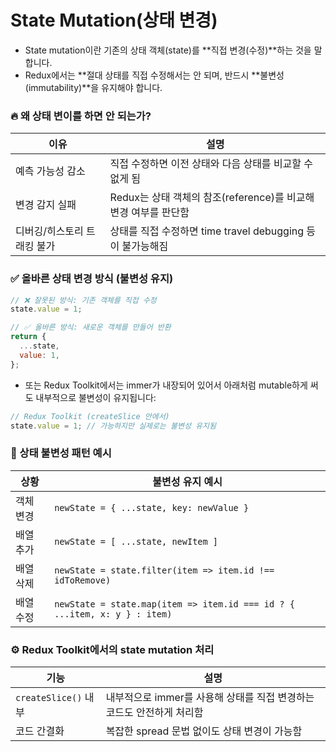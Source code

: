 # State Mutation(상태 변경)

- State mutation이란 기존의 상태 객체(state)를 **직접 변경(수정)**하는 것을 말합니다.
- Redux에서는 **절대 상태를 직접 수정해서는 안 되며, 반드시 **불변성(immutability)**을 유지해야 합니다.


### 🔥 왜 상태 변이를 하면 안 되는가?
| 이유                        | 설명                                                                 |
|-----------------------------|----------------------------------------------------------------------|
| 예측 가능성 감소            | 직접 수정하면 이전 상태와 다음 상태를 비교할 수 없게 됨              |
| 변경 감지 실패              | Redux는 상태 객체의 참조(reference)를 비교해 변경 여부를 판단함      |
| 디버깅/히스토리 트래킹 불가 | 상태를 직접 수정하면 time travel debugging 등이 불가능해짐           |


### ✅ 올바른 상태 변경 방식 (불변성 유지)
```js
// ❌ 잘못된 방식: 기존 객체를 직접 수정
state.value = 1;

// ✅ 올바른 방식: 새로운 객체를 만들어 반환
return {
  ...state,
  value: 1,
};
```

- 또는 Redux Toolkit에서는 immer가 내장되어 있어서 아래처럼 mutable하게 써도 내부적으로 불변성이 유지됩니다:
```js
// Redux Toolkit (createSlice 안에서)
state.value = 1; // 가능하지만 실제로는 불변성 유지됨
```

### 🧠 상태 불변성 패턴 예시
| 상황          | 불변성 유지 예시                                                          |
|---------------|---------------------------------------------------------------------------|
| 객체 변경     | `newState = { ...state, key: newValue }`                                  |
| 배열 추가     | `newState = [ ...state, newItem ]`                                        |
| 배열 삭제     | `newState = state.filter(item => item.id !== idToRemove)`                 |
| 배열 수정     | `newState = state.map(item => item.id === id ? { ...item, x: y } : item)` |


### ⚙️ Redux Toolkit에서의 state mutation 처리
| 기능                 | 설명                                                                  |
|----------------------|-----------------------------------------------------------------------|
| `createSlice()` 내부 | 내부적으로 immer를 사용해 상태를 직접 변경하는 코드도 안전하게 처리함 |
| 코드 간결화          | 복잡한 spread 문법 없이도 상태 변경이 가능함                          |
